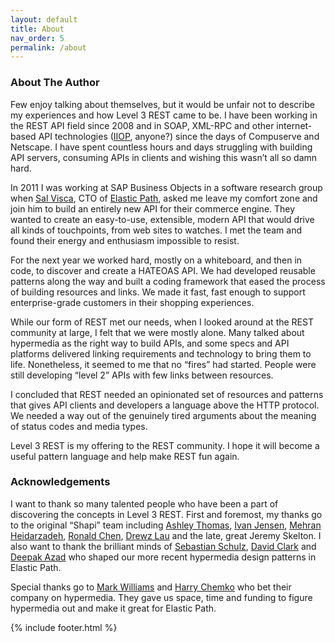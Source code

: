 ```yaml
---
layout: default
title: About
nav_order: 5
permalink: /about
---
```


### About The Author

Few enjoy talking about themselves, but it would be unfair not to describe my experiences and how Level 3 REST came to be. I have been working in the REST API field since 2008 and in SOAP, XML-RPC and other internet-based API technologies ([IIOP](https://en.wikipedia.org/wiki/General_Inter-ORB_Protocol), anyone?) since the days of Compuserve and Netscape. I have spent countless hours and days struggling with building API servers, consuming APIs in clients and wishing this wasn’t all so damn hard.

In 2011 I was working at SAP Business Objects in a software research group when [Sal Visca](https://www.linkedin.com/in/salvisca/), CTO of [Elastic Path](https://www.elasticpath.com), asked me leave my comfort zone and join him to build an entirely new API for their commerce engine. They wanted to create an easy-to-use, extensible, modern API that would drive all kinds of touchpoints, from web sites to watches. I met the team and found their energy and enthusiasm impossible to resist.

For the next year we worked hard, mostly on a whiteboard, and then in code, to discover and create a HATEOAS API. We had developed reusable patterns along the way and built a coding framework that eased the process of building resources and links. We made it fast, fast enough to support enterprise-grade customers in their shopping experiences.

While our form of REST met our needs, when I looked around at the REST community at large, I felt that we were mostly alone. Many talked about hypermedia as the right way to build APIs, and some specs and API platforms delivered linking requirements and technology to bring them to life. Nonetheless, it seemed to me that no “fires” had started. People were still developing “level 2” APIs with few links between resources.

I concluded that REST needed an opinionated set of resources and patterns that gives API clients and developers a language above the HTTP protocol. We needed a way out of the genuinely tired arguments about the meaning of status codes and media types.

Level 3 REST is my offering to the REST community. I hope it will become a useful pattern language and help make REST fun again.

### Acknowledgements

I want to thank so many talented people who have been a part of discovering the concepts in Level 3 REST. First and foremost, my thanks go to the original “Shapi” team including [Ashley Thomas](https://www.linkedin.com/in/ashleydthomas), [Ivan Jensen](https://twitter.com/ivanjensen), [Mehran Heidarzadeh](https://twitter.com/mh8h), [Ronald Chen](https://twitter.com/pyrolistical), [Drewz Lau](https://twitter.com/drewzie) and the late, great Jeremy Skelton. I also want to thank the brilliant minds of [Sebastian Schulz](https://www.linkedin.com/in/sschulz-engineering/), [David Clark](https://www.linkedin.com/in/clarkdavid/) and [Deepak Azad](https://twitter.com/deepakazad) who shaped our more recent hypermedia design patterns in Elastic Path.

Special thanks go to [Mark Williams](https://twitter.com/MarkWilliams52) and [Harry Chemko](https://twitter.com/hchemko) who bet their company on hypermedia. They gave us space, time and funding to figure hypermedia out and make it great for Elastic Path.

{% include footer.html %}